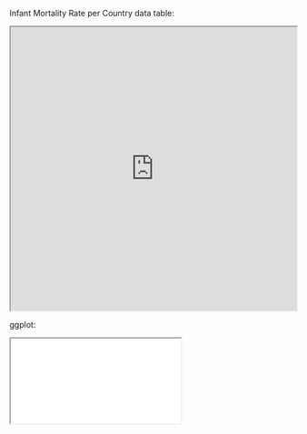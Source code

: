
Infant Mortality Rate per Country data table:

<iframe src="https://docs.google.com/spreadsheets/d/e/2PACX-1vRotjZX0cW58IEzXa2zuEDeRgizjtQxsN6WJqeeQ-MnOeskh1fV5vMXnmsRPnicjri8vSCsBW_5VQiA/pubhtml?widget=true&amp;headers=false" height="500" width="100%"></iframe>

ggplot:
<iframe src="female-mortality-rate-in-african countries.pdf"></iframe>
